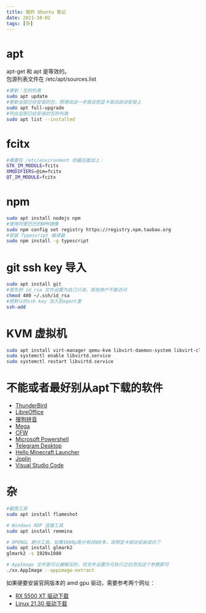 ```yaml
---
title: 我的 Ubuntu 笔记
date: 2021-10-02
tags: [杂]
---
```

# apt
apt-get 和 apt 是等效的。   
包源列表文件在 /etc/apt/sources.list     
```bash
#更新：包的列表
sudo apt update
#更新全部已经安装的包，照理说这一步就会把显卡驱动自动安装上
sudo apt full-upgrade
#列出全部已经安装的包的列表
sudo apt list --installed
```

# fcitx
```bash
#需要在 /etc/environment 的最后面加上： 
GTK_IM_MODULE=fcitx
XMODIFIERS=@im=fcitx
QT_IM_MODULE=fcitx
```

# npm
```bash
sudo apt install nodejs npm
#使用阿里巴巴的NPM镜像
sudo npm config set registry https://registry.npm.taobao.org   
#安装 Typescript 编译器
sudo npm install -g typescript
```

# git ssh key 导入  
```bash
sudo apt install git
#首先把 id_rsa 文件设置为自己只读，其他用户不能访问
chmod 400 ~/.ssh/id_rsa   
#把默认的ssh key 加入到agent里
ssh-add  
```

# KVM 虚拟机
```bash
sudo apt install virt-manager qemu-kvm libvirt-daemon-system libvirt-clients bridge-utils
sudo systemctl enable libvirtd.service
sudo systemctl restart libvirtd.service
```

# 不能或者最好别从apt下载的软件
- [ThunderBird](https://www.thunderbird.net/en-US/)
- [LibreOffice](https://www.libreoffice.org/download/download/)
- [搜狗拼音](https://pinyin.sogou.com/linux/?r=pinyin)
- [Mega](https://mega.nz/sync)
- [CFW](https://github.com/Fndroid/clash_for_windows_pkg/releases)
- [Microsoft Powershell](https://github.com/PowerShell/PowerShell/releases)
- [Telegram Desktop](https://desktop.telegram.org/)
- [Hello Minecraft Launcher](https://ci.huangyuhui.net/job/HMCL/)
- [Joplin](https://joplinapp.org/download/)
- [Visual Studio Code](https://code.visualstudio.com/)

# 杂
```bash
#截图工具
sudo apt install flameshot

# Windows RDP 连接工具
sudo apt install remmina

# OPENGL 跑分工具，如果1080p跑分有2000多，说明显卡驱动安装成功了
sudo apt install glmark2
glmark2 -s 1920x1080

# AppImage 文件是可以被解压的，将文件设置为可执行之后添加这个参数即可
./xx.AppImage --appimage-extract
```
如果硬要安装官网版本的 amd gpu 驱动，需要参考两个网址： 
- [RX 5500 XT 驱动下载](https://www.amd.com/zh-hans/support/graphics/amd-radeon-5500-series/amd-radeon-rx-5500-series/amd-radeon-rx-5500-xt) 
- [Linux 21.30 驱动下载](https://www.amd.com/zh-hant/support/kb/release-notes/rn-amdgpu-unified-linux-21-30)     
